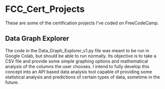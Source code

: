 # FCC_Cert_Projects
These are some of the certification projects I've coded on FreeCodeCamp.
## Data Graph Explorer
The code in the Data_Graph_Explorer_v1.py file was meant to be run in Google Colab, but should be able to run normally.
Its objective is to take a CSV file and provide some simple graphing options and mathematical analysis of the columns the user chooses.
I intend to fully develop this concept into an API based data analysis tool capable of providing some statistical analysis and predictions of certain types of data, sometime in the future.
